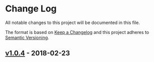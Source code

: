 # Change Log

All notable changes to this project will be documented in this file.

The format is based on [Keep a Changelog](http://keepachangelog.com/en/1.0.0/)
and this project adheres to [Semantic Versioning](http://semver.org/spec/v2.0.0.html).

## [v1.0.4] - 2018-02-23

[v1.0.4]: https://github.com/siggame/colisee-tslint/compare/v1.0.4...HEAD